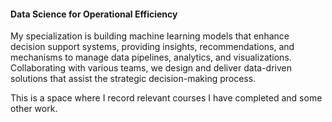 #### Data Science for Operational Efficiency

My specialization is building machine learning models that enhance decision support systems, providing insights, recommendations, and mechanisms to manage data pipelines, analytics, and visualizations. Collaborating with various teams, we design and deliver data-driven solutions that assist the strategic decision-making process.

This is a space where I record relevant courses I have completed and some other work.
